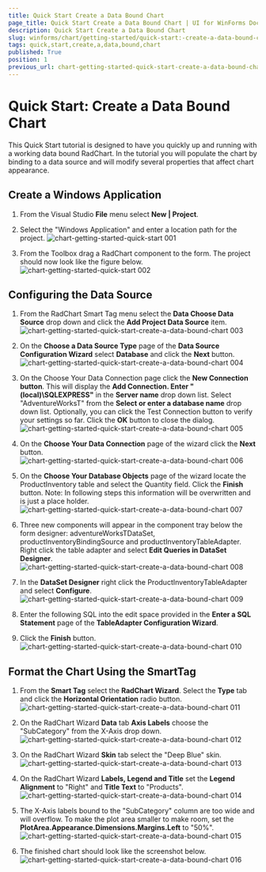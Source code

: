 ```yaml
---
title: Quick Start Create a Data Bound Chart
page_title: Quick Start Create a Data Bound Chart | UI for WinForms Documentation
description: Quick Start Create a Data Bound Chart
slug: winforms/chart/getting-started/quick-start:-create-a-data-bound-chart
tags: quick,start,create,a,data,bound,chart
published: True
position: 1
previous_url: chart-getting-started-quick-start-create-a-data-bound-chart
---
```


# Quick Start: Create a Data Bound Chart



This Quick Start tutorial is designed to have you quickly up and running with a working data bound RadChart. In the tutorial you will populate the chart by binding to a data source and will modify several properties that affect chart appearance.
     

## Create a Windows Application

1. From the Visual Studio __File__ menu select __New | Project__.

1. Select the "Windows Application" and enter a location path for the project.
 ![chart-getting-started-quick-start 001](images/chart-getting-started-quick-start001.png)

1. From the Toolbox drag a RadChart component to the form. The project should now look like the figure below.
 ![chart-getting-started-quick-start 002](images/chart-getting-started-quick-start002.png)

## Configuring the Data Source

1. From the RadChart Smart Tag menu select the __Data Choose Data Source__ drop down and click the __Add Project Data Source__ item.
 ![chart-getting-started-quick-start-create-a-data-bound-chart 003](images/chart-getting-started-quick-start-create-a-data-bound-chart003.png)

1. On the __Choose a Data Source Type__ page of the __Data Source Configuration Wizard__ select __Database__ and click the __Next__ button.![chart-getting-started-quick-start-create-a-data-bound-chart 004](images/chart-getting-started-quick-start-create-a-data-bound-chart004.png)

1. On the Choose Your Data Connection page click the __New Connection button__. This will display the __Add Connection. Enter "(local)\SQLEXPRESS"__ in the __Server name__ drop down list. Select "AdventureWorksT" from the __Select or enter a database name__ drop down list. Optionally, you can click the Test Connection button to verify your settings so far. Click the __OK__ button to close the dialog.
 ![chart-getting-started-quick-start-create-a-data-bound-chart 005](images/chart-getting-started-quick-start-create-a-data-bound-chart005.png)

1. On the __Choose Your Data Connection__ page of the wizard click the __Next__ button.
 ![chart-getting-started-quick-start-create-a-data-bound-chart 006](images/chart-getting-started-quick-start-create-a-data-bound-chart006.png)

1. On the __Choose Your Database Objects__ page of the wizard locate the ProductInventory table and select the Quantity field. Click the __Finish__ button. Note: In following steps this information will be overwritten and is just a place holder.
 ![chart-getting-started-quick-start-create-a-data-bound-chart 007](images/chart-getting-started-quick-start-create-a-data-bound-chart007.png)

1. Three new components will appear in the component tray below the form designer: adventureWorksTDataSet, productInventoryBindingSource and productInventoryTableAdapter. Right click the table adapter and select __Edit Queries in DataSet Designer__.
 ![chart-getting-started-quick-start-create-a-data-bound-chart 008](images/chart-getting-started-quick-start-create-a-data-bound-chart008.png)

1. In the __DataSet Designer__ right click the ProductInventoryTableAdapter and select __Configure__.
 ![chart-getting-started-quick-start-create-a-data-bound-chart 009](images/chart-getting-started-quick-start-create-a-data-bound-chart009.png)

1. Enter the following SQL into the edit space provided in the __Enter a SQL Statement__ page of the __TableAdapter Configuration Wizard__.
 
1. Click the __Finish__ button.
 ![chart-getting-started-quick-start-create-a-data-bound-chart 010](images/chart-getting-started-quick-start-create-a-data-bound-chart010.png)

## Format the Chart Using the SmartTag

1. From the __Smart Tag__ select the __RadChart Wizard__. Select the __Type__ tab and click the __Horizontal Orientation__ radio button.
 ![chart-getting-started-quick-start-create-a-data-bound-chart 011](images/chart-getting-started-quick-start-create-a-data-bound-chart011.png)

1. On the RadChart Wizard __Data__ tab __Axis Labels__ choose the "SubCategory" from the X-Axis drop down.
 ![chart-getting-started-quick-start-create-a-data-bound-chart 012](images/chart-getting-started-quick-start-create-a-data-bound-chart012.png)

1. On the RadChart Wizard __Skin__ tab select the "Deep Blue" skin.
 ![chart-getting-started-quick-start-create-a-data-bound-chart 013](images/chart-getting-started-quick-start-create-a-data-bound-chart013.png)

1. On the RadChart Wizard __Labels, Legend and Title__ set the __Legend Alignment__ to "Right" and __Title Text__ to "Products".
 ![chart-getting-started-quick-start-create-a-data-bound-chart 014](images/chart-getting-started-quick-start-create-a-data-bound-chart014.png)

1. The X-Axis labels bound to the "SubCategory" column are too wide and will overflow. To make the plot area smaller to make room, set the __PlotArea.Appearance.Dimensions.Margins.Left__ to "50%".
 ![chart-getting-started-quick-start-create-a-data-bound-chart 015](images/chart-getting-started-quick-start-create-a-data-bound-chart015.png)

1. The finished chart should look like the screenshot below.
 ![chart-getting-started-quick-start-create-a-data-bound-chart 016](images/chart-getting-started-quick-start-create-a-data-bound-chart016.png)
